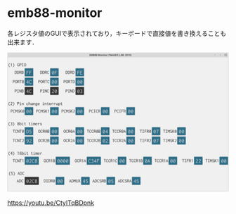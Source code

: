 # emb88-monitor

各レジスタ値のGUIで表示されており，キーボードで直接値を書き換えることも出来ます．

![専門実験の学生用に開発中](https://github.com/takago/emb88-monitor/blob/master/screenshot.png)

https://youtu.be/CtyITqBDpnk
